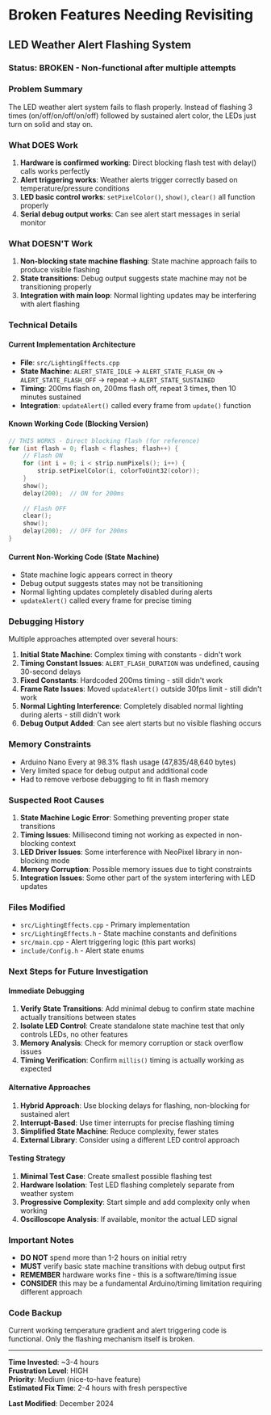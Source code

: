 # Broken Features Needing Revisiting

## LED Weather Alert Flashing System

### Status: BROKEN - Non-functional after multiple attempts

### Problem Summary
The LED weather alert system fails to flash properly. Instead of flashing 3 times (on/off/on/off/on/off) followed by sustained alert color, the LEDs just turn on solid and stay on.

### What DOES Work
1. **Hardware is confirmed working**: Direct blocking flash test with delay() calls works perfectly
2. **Alert triggering works**: Weather alerts trigger correctly based on temperature/pressure conditions
3. **LED basic control works**: `setPixelColor()`, `show()`, `clear()` all function properly
4. **Serial debug output works**: Can see alert start messages in serial monitor

### What DOESN'T Work
1. **Non-blocking state machine flashing**: State machine approach fails to produce visible flashing
2. **State transitions**: Debug output suggests state machine may not be transitioning properly
3. **Integration with main loop**: Normal lighting updates may be interfering with alert flashing

### Technical Details

#### Current Implementation Architecture
- **File**: `src/LightingEffects.cpp`
- **State Machine**: `ALERT_STATE_IDLE` → `ALERT_STATE_FLASH_ON` → `ALERT_STATE_FLASH_OFF` → repeat → `ALERT_STATE_SUSTAINED`
- **Timing**: 200ms flash on, 200ms flash off, repeat 3 times, then 10 minutes sustained
- **Integration**: `updateAlert()` called every frame from `update()` function

#### Known Working Code (Blocking Version)
```cpp
// THIS WORKS - Direct blocking flash (for reference)
for (int flash = 0; flash < flashes; flash++) {
    // Flash ON
    for (int i = 0; i < strip.numPixels(); i++) {
        strip.setPixelColor(i, colorToUint32(color));
    }
    show();
    delay(200);  // ON for 200ms
    
    // Flash OFF
    clear();  
    show();
    delay(200);  // OFF for 200ms
}
```

#### Current Non-Working Code (State Machine)
- State machine logic appears correct in theory
- Debug output suggests states may not be transitioning
- Normal lighting updates completely disabled during alerts
- `updateAlert()` called every frame for precise timing

### Debugging History
Multiple approaches attempted over several hours:

1. **Initial State Machine**: Complex timing with constants - didn't work
2. **Timing Constant Issues**: `ALERT_FLASH_DURATION` was undefined, causing 30-second delays
3. **Fixed Constants**: Hardcoded 200ms timing - still didn't work  
4. **Frame Rate Issues**: Moved `updateAlert()` outside 30fps limit - still didn't work
5. **Normal Lighting Interference**: Completely disabled normal lighting during alerts - still didn't work
6. **Debug Output Added**: Can see alert starts but no visible flashing occurs

### Memory Constraints
- Arduino Nano Every at 98.3% flash usage (47,835/48,640 bytes)
- Very limited space for debug output and additional code
- Had to remove verbose debugging to fit in flash memory

### Suspected Root Causes
1. **State Machine Logic Error**: Something preventing proper state transitions
2. **Timing Issues**: Millisecond timing not working as expected in non-blocking context
3. **LED Driver Issues**: Some interference with NeoPixel library in non-blocking mode
4. **Memory Corruption**: Possible memory issues due to tight constraints
5. **Integration Issues**: Some other part of the system interfering with LED updates

### Files Modified
- `src/LightingEffects.cpp` - Primary implementation
- `src/LightingEffects.h` - State machine constants and definitions  
- `src/main.cpp` - Alert triggering logic (this part works)
- `include/Config.h` - Alert state enums

### Next Steps for Future Investigation

#### Immediate Debugging
1. **Verify State Transitions**: Add minimal debug to confirm state machine actually transitions between states
2. **Isolate LED Control**: Create standalone state machine test that only controls LEDs, no other features
3. **Memory Analysis**: Check for memory corruption or stack overflow issues
4. **Timing Verification**: Confirm `millis()` timing is actually working as expected

#### Alternative Approaches
1. **Hybrid Approach**: Use blocking delays for flashing, non-blocking for sustained alert
2. **Interrupt-Based**: Use timer interrupts for precise flashing timing
3. **Simplified State Machine**: Reduce complexity, fewer states
4. **External Library**: Consider using a different LED control approach

#### Testing Strategy
1. **Minimal Test Case**: Create smallest possible flashing test
2. **Hardware Isolation**: Test LED flashing completely separate from weather system
3. **Progressive Complexity**: Start simple and add complexity only when working
4. **Oscilloscope Analysis**: If available, monitor the actual LED signal

### Important Notes
- **DO NOT** spend more than 1-2 hours on initial retry
- **MUST** verify basic state machine transitions with debug output first
- **REMEMBER** hardware works fine - this is a software/timing issue
- **CONSIDER** this may be a fundamental Arduino/timing limitation requiring different approach

### Code Backup
Current working temperature gradient and alert triggering code is functional. Only the flashing mechanism itself is broken.

---

**Time Invested**: ~3-4 hours  
**Frustration Level**: HIGH  
**Priority**: Medium (nice-to-have feature)  
**Estimated Fix Time**: 2-4 hours with fresh perspective  

**Last Modified**: December 2024

